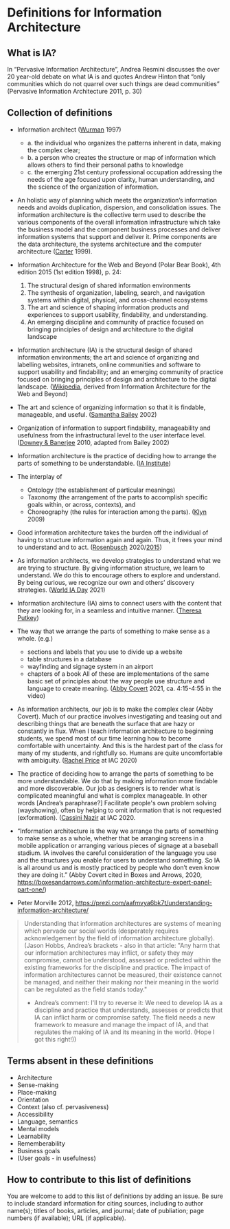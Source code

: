 # Definitions for Information Architecture

## What is IA?

In “Pervasive Information Architecture”, Andrea Resmini discusses the over 20 year-old debate on what IA is and quotes Andrew Hinton that “only communities which do not quarrel over such things are dead communities” (Pervasive Information Architecture 2011, p. 30)

## Collection of definitions

- Information architect ([Wurman](https://journalofia.org/volume3/issue2/03-resmini/) 1997)
  - a. the individual who organizes the patterns inherent in data, making the complex clear; 
  - b. a person who creates the structure or map of information which allows others to find their personal paths to knowledge
  - c. the emerging 21st century professional occupation addressing the needs of the age focused upon clarity, human understanding, and the science of the organization of information.

- An holistic way of planning which meets the organization’s information needs and avoids duplication, dispersion, and consolidation issues. The information architecture is the collective term used to describe the various components of the overall information infrastructure which take the business model and the component business processes and deliver information systems that support and deliver it. Prime components are the data architecture, the systems architecture and the computer architecture ([Carter](https://journalofia.org/volume3/issue2/03-resmini/) 1999).

- Information Architecture for the Web and Beyond (Polar Bear Book), 4th edition 2015 (1st edition 1998), p. 24:
  1. The structural design of shared information environments
  2. The synthesis of organization, labeling, search, and navigation systems within digital, physical, and cross-channel ecosystems
  3. The art and science of shaping information products and experiences to support usability, findability, and understanding. 
  4. An emerging discipline and community of practice focused on bringing principles of design and architecture to the digital landscape

- Information architecture (IA) is the structural design of shared information environments; the art and science of organizing and labelling websites, intranets, online communities and software to support usability and findability; and an emerging community of practice focused on bringing principles of design and architecture to the digital landscape. ([Wikipedia](https://en.wikipedia.org/wiki/Information_architecture), derived from Information Architecture for the Web and Beyond)

- The art and science of organizing information so that it is findable, manageable, and useful. ([Samantha Bailey](https://boxesandarrows.com/unraveling-the-mysteries-of-metadata-and-taxonomies/) 2002)

- Organization of information to support findability, manageability and usefulness from the infrastructural level to the user interface level. ([Downey & Banerjee](https://journalofia.org/volume2/issue2/03-downey/) 2010, adapted from Bailey 2002)

- Information architecture is the practice of deciding how to arrange the parts of something to be understandable. ([IA Institute](https://www.iainstitute.org/what-is-ia))

- The interplay of 
  - Ontology (the establishment of particular meanings)
  - Taxonomy (the arrangement of the parts to accomplish specific goals within, or across, contexts), and 
  - Choreography (the rules for interaction among the parts).
  ([Klyn](https://understandinggroup.com/ia-theory/understanding-information-architecture) 2009)

- Good information architecture takes the burden off the individual of having to structure information again and again. Thus, it frees your mind to understand and to act. ([Rosenbusch](https://medium.com/@andrea.rosenbusch/who-needs-information-architecture-anyhow-845d684e9d73) 2020/[2015](https://zeix.com/durchdacht/2015/05/12/wer-braucht-schon-eine-informationsarchitektur/))

- As information architects, we develop strategies to understand what we are trying to structure. By giving information structure, we learn to understand. We do this to encourage others to explore and understand. By being curious, we recognize our own and others’ discovery strategies. ([World IA Day](https://www.worldiaday.org/themes/2021) 2021)

- Information architecture (IA) aims to connect users with the content that they are looking for, in a seamless and intuitive manner. ([Theresa Putkey](https://www.keypointe.com/information-architecture))

- The way that we arrange the parts of something to make sense as a whole. (e.g.)
  - sections and labels that you use to divide up a website
  - table structures in a database
  - wayfinding and signage system in an airport
  - chapters of a book
All of these are implementations of the same basic set of principles about the way people use structure and language to create meaning. ([Abby Covert](https://www.brighttalk.com/webcast/9273/441644) 2021, ca. 4:15-4:55 in the video)

- As information architects, our job is to make the complex clear (Abby Covert). Much of our practice involves investigating and teasing out and describing things that are beneath the surface that are hazy or constantly in flux. When I teach information architecture to beginning students, we spend most of our time learning how to become comfortable with uncertainty. And this is the hardest part of the class for many of my students, and rightfully so. Humans are quite uncomfortable with ambiguity. ([Rachel Price](https://vimeo.com/408206816) at IAC 2020)

- The practice of deciding how to arrange the parts of something to be more understandable. We do that by making information more findable and more discoverable. Our job as designers is to render what is complicated meaningful and what is complex manageable. In other words [Andrea’s paraphrase?] Facilitate people's own problem solving (wayshowing), often by helping to omit information that is not requested (exformation). ([Cassini Nazir](https://vimeo.com/408704024) at IAC 2020.

- “Information architecture is the way we arrange the parts of something to make sense as a whole, whether that be arranging screens in a mobile application or arranging various pieces of signage at a baseball stadium. IA involves the careful consideration of the language you use and the structures you enable for users to understand something. So IA is all around us and is mostly practiced by people who don’t even know they are doing it.” (Abby Covert cited in Boxes and Arrows, 2020, https://boxesandarrows.com/information-architecture-expert-panel-part-one/)

- Peter Morville 2012, https://prezi.com/aafmvya6bk7t/understanding-information-architecture/
> Understanding that information architectures are systems of meaning which pervade our social worlds (desperately requires acknowledgement by the field of information architecture globally). (Jason Hobbs, Andrea’s brackets - also in that article: "Any harm that our information architectures may inflict, or safety they may compromise, cannot be understood, assessed or predicted within the existing frameworks for the discipline and practice. The impact of information architectures cannot be measured, their existence cannot be managed, and neither their making nor their meaning in the world can be regulated as the field stands today." 
> - Andrea’s comment: I'll try to reverse it: We need to develop IA as a discipline and practice that understands, assesses or predicts that IA can inflict harm or compromise safety. The field needs a new framework to measure and manage the impact of IA, and that regulates the making of IA and its meaning in the world. (Hope I got this right!))

## Terms absent in these definitions
- Architecture
- Sense-making
- Place-making
- Orientation
- Context (also cf. pervasiveness)
- Accessibility
- Language, semantics
- Mental models
- Learnability
- Rememberability
- Business goals
- (User goals - in usefulness)

## How to contribute to this list of definitions
You are welcome to add to this list of definitions by adding an issue. Be sure to include standard information for citing sources, including to author name(s); titles of books, articles, and journal; date of publiation; page numbers (if available); URL (if applicable).  
